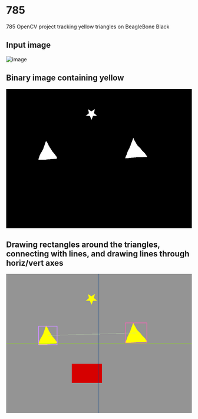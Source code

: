 # 785
785 OpenCV project tracking yellow triangles on BeagleBone Black

## Input image
![image](images/yellow_triangles_star_red_rect.png)

## Binary image containing yellow
![image](images/threshold.png)

## Drawing rectangles around the triangles, connecting with lines, and drawing lines through horiz/vert axes
![image](images/capture.png)
